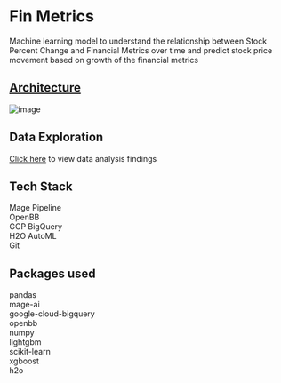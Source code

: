 # Fin Metrics
 
Machine learning model to understand the relationship between Stock Percent Change and Financial Metrics over time and predict stock price movement based on growth of the financial metrics

## [Architecture](https://www.figma.com/file/eszLgfciBKqcBLn9SAwqUI/Pipeline?node-id=0%3A1&t=MeOWrWVQwHW2X8Rb-1)
![image](https://user-images.githubusercontent.com/94735949/233217585-7f0beb2b-522d-411d-85e4-81af8c504cfa.png)

## Data Exploration 
[Click here](https://app.einblick.ai?w=642eee5b0b62bc5eddea1bec) to view data analysis findings

## Tech Stack
Mage Pipeline\
OpenBB\
GCP BigQuery\
H2O AutoML\
Git

## Packages used
pandas\
mage-ai\
google-cloud-bigquery\
openbb\
numpy\
lightgbm\
scikit-learn\
xgboost\
h2o
